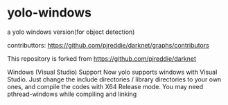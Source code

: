 # yolo-windows
a yolo windows version(for object detection)

contributtors: https://github.com/pjreddie/darknet/graphs/contributors

This repository is forked from https://github.com/pjreddie/darknet

Windows (Visual Studio) Support
Now yolo supports windows with Visual Studio. Just change the include directories / library directories to your own ones, 
and compile the codes with X64 Release mode. You may need pthread-windows while compiling and linking
